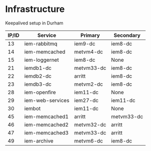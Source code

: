 # Infrastructure

Keepalived setup in Durham

IP/ID | Service | Primary | Secondary
-- | -- | -- | --
13 | iem-rabbitmq | iem9-dc | iem8-dc
14 | iem-memcached | metvm4-dc | iem8-dc
15 | iem-loggernet | iem8-dc | None
21 | iemdb1-dc | metvm33-dc | iem8-dc
22 | iemdb2-dc | arritt | iem8-dc
23 | iemdb3-dc | metvm2-dc | iem8-dc
28 | iem-openfire | iem11-dc | None
29 | iem-web-services | iem27-dc | iem11-dc
30 | iembot | iem11-dc | None
45 | iem-memcached1 | arritt | metvm33-dc
46 | iem-memcached2 | metvm32-dc | arritt
47 | iem-memcached3 | metvm33-dc | arritt
49 | iem-archive | metvm6-dc | iem8-dc
